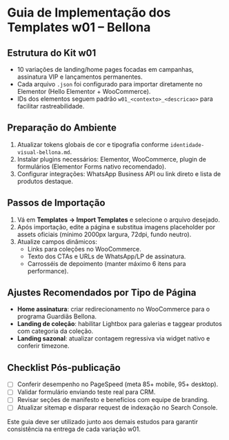 # Guia de Implementação dos Templates w01 – Bellona

## Estrutura do Kit w01
- 10 variações de landing/home pages focadas em campanhas, assinatura VIP e lançamentos permanentes.
- Cada arquivo `.json` foi configurado para importar diretamente no Elementor (Hello Elementor + WooCommerce).
- IDs dos elementos seguem padrão `w01_<contexto>_<descricao>` para facilitar rastreabilidade.

## Preparação do Ambiente
1. Atualizar tokens globais de cor e tipografia conforme `identidade-visual-bellona.md`.
2. Instalar plugins necessários: Elementor, WooCommerce, plugin de formulários (Elementor Forms nativo recomendado).
3. Configurar integrações: WhatsApp Business API ou link direto e lista de produtos destaque.

## Passos de Importação
1. Vá em **Templates → Import Templates** e selecione o arquivo desejado.
2. Após importação, edite a página e substitua imagens placeholder por assets oficiais (mínimo 2000px largura, 72dpi, fundo neutro).
3. Atualize campos dinâmicos:
   - Links para coleções no WooCommerce.
   - Texto dos CTAs e URLs de WhatsApp/LP de assinatura.
   - Carrosséis de depoimento (manter máximo 6 itens para performance).

## Ajustes Recomendados por Tipo de Página
- **Home assinatura**: criar redirecionamento no WooCommerce para o programa Guardiãs Bellona.
- **Landing de coleção**: habilitar Lightbox para galerias e taggear produtos com categoria da coleção.
- **Landing sazonal**: atualizar contagem regressiva via widget nativo e conferir timezone.

## Checklist Pós-publicação
- [ ] Conferir desempenho no PageSpeed (meta 85+ mobile, 95+ desktop).
- [ ] Validar formulário enviando teste real para CRM.
- [ ] Revisar seções de manifesto e benefícios com equipe de branding.
- [ ] Atualizar sitemap e disparar request de indexação no Search Console.

Este guia deve ser utilizado junto aos demais estudos para garantir consistência na entrega de cada variação w01.
